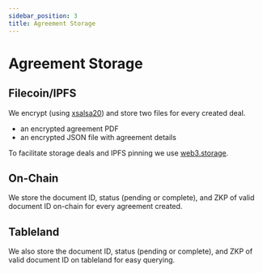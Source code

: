 ```yaml
---
sidebar_position: 3
title: Agreement Storage
---
```


# Agreement Storage

## Filecoin/IPFS

We encrypt (using [xsalsa20](https://www.xsalsa20.com/)) and store two files for every created deal.

- an encrypted agreement PDF
- an encrypted JSON file with agreement details

To facilitate storage deals and IPFS pinning we use [web3.storage](https://web3.storage).

## On-Chain

We store the document ID, status (pending or complete), and ZKP of valid document ID on-chain
for every agreement created.

## Tableland

We also store the document ID, status (pending or complete), and ZKP of valid document ID on
tableland for easy querying.

